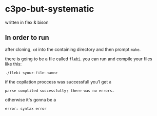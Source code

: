 # c3po-but-systematic
written in flex &amp; bison

## In order to run ##
after cloning, `cd` into the containing directory and then prompt `make`.

there is going to be a file called `flebi`. you can run and compile your files like this:
```
./flebi <your-file-name>
```
if the copilation proccess was successfull you'l get a 
```
parse complited successfully; there was no errors.
```
otherwise it's gonna be a 
```
error: syntax error
```

